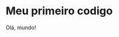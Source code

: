<!DOCTYPE html>
<html>

<head>
  <meta charset="utf-8">
  <meta name="viewport" content="width=device-width">
  <title>Meu primeiro codigo</title>
  <link href="style.css" rel="stylesheet" type="text/css" />
</head>

<body>
 <h1>Meu primeiro codigo </h1>
 <p>Olá, mundo!</p>
</body>

</html>
